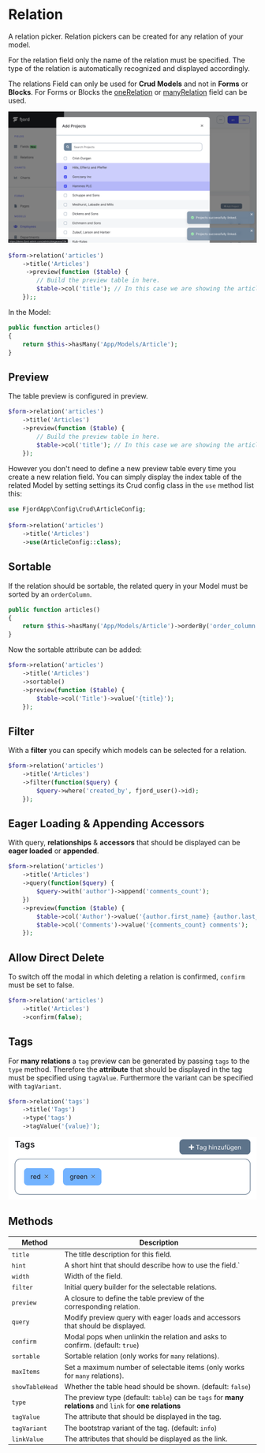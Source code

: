 # Relation

A relation picker. Relation pickers can be created for any relation of your model.

For the relation field only the name of the relation must be specified. The type of the relation is automatically recognized and displayed accordingly.

The relations Field can only be used for **Crud Models** and not in **Forms** or **Blocks**. For Forms or Blocks the [oneRelation](/docs/fields/one_relation.html) or [manyRelation](/docs/fields/many_relation.html) field can be used.

![relation picker](./screens/relation/picker.png 'relation picker')

```php
$form->relation('articles')
    ->title('Articles')
     ->preview(function ($table) {
        // Build the preview table in here.
        $table->col('title'); // In this case we are showing the article title.
    });;
```

In the Model:

```php
public function articles()
{
    return $this->hasMany('App/Models/Article');
}
```

## Preview

The table preview is configured in preview.

```php
$form->relation('articles')
    ->title('Articles')
    ->preview(function ($table) {
        // Build the preview table in here.
        $table->col('title'); // In this case we are showing the article title.
    });
```

However you don't need to define a new preview table every time you create a new relation field. You can simply display the index table of the related Model by setting settings its Crud config class in the `use` method list this:

```php
use FjordApp\Config\Crud\ArticleConfig;

$form->relation('articles')
    ->title('Articles')
    ->use(ArticleConfig::class);
```

## Sortable

If the relation should be sortable, the related query in your Model must be sorted by an `orderColumn`.

```php
public function articles()
{
    return $this->hasMany('App/Models/Article')->orderBy('order_column');
}
```

Now the sortable attribute can be added:

```php
$form->relation('articles')
    ->title('Articles')
    ->sortable()
    ->preview(function ($table) {
        $table->col('Title')->value('{title}');
    });
```

## Filter

With a **filter** you can specify which models can be selected for a relation.

```php
$form->relation('articles')
    ->title('Articles')
    ->filter(function($query) {
        $query->where('created_by', fjord_user()->id);
    });
```

## Eager Loading & Appending Accessors

With query, **relationships** & **accessors** that should be displayed can be **eager loaded** or **appended**.

```php
$form->relation('articles')
    ->title('Articles')
    ->query(function($query) {
        $query->with('author')->append('comments_count');
    })
    ->preview(function ($table) {
        $table->col('Author')->value('{author.first_name} {author.last_name}');
        $table->col('Comments')->value('{comments_count} comments');
    });
```

## Allow Direct Delete

To switch off the modal in which deleting a relation is confirmed, `confirm` must be set to false.

```php
$form->relation('articles')
    ->title('Articles')
    ->confirm(false);
```

## Tags

For **many relations** a `tag` preview can be generated by passing `tags` to the `type` method. Therefore the **attribute** that should be displayed in the tag must be specified using `tagValue`. Furthermore the variant can be specified with `tagVariant`.

```php
$form->relation('tags')
    ->title('Tags')
    ->type('tags')
    ->tagValue('{value}');
```

![Relation Tags](./screens/relation/tags.png 'Relation Tags')

## Methods

| Method          | Description                                                                                               |
| --------------- | --------------------------------------------------------------------------------------------------------- |
| `title`         | The title description for this field.                                                                     |
| `hint`          | A short hint that should describe how to use the field.`                                                  |
| `width`         | Width of the field.                                                                                       |
| `filter`        | Initial query builder for the selectable relations.                                                       |
| `preview`       | A closure to define the table preview of the corresponding relation.                                      |
| `query`         | Modify preview query with eager loads and accessors that should be displayed.                             |
| `confirm`       | Modal pops when unlinkin the relation and asks to confirm. (default: `true`)                              |
| `sortable`      | Sortable relation (only works for `many` relations).                                                      |
| `maxItems`      | Set a maximum number of selectable items (only works for `many` relations).                               |
| `showTableHead` | Whether the table head should be shown. (default: `false`)                                                |
| `type`          | The preview type (default: `table`) can be `tags` for **many relations** and `link` for **one relations** |
| `tagValue`      | The attribute that should be displayed in the tag.                                                        |
| `tagVariant`    | The bootstrap variant of the tag. (default: `info`)                                                       |
| `linkValue`     | The attributes that should be displayed as the link.                                                      |
